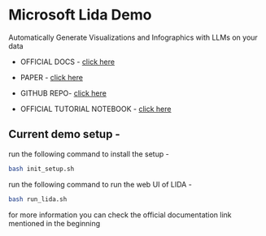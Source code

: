 # Microsoft Lida Demo

Automatically Generate Visualizations and Infographics with LLMs on your data

- OFFICIAL DOCS - [click here](https://microsoft.github.io/lida/)

- PAPER - [click here](https://aclanthology.org/2023.acl-demo.11/)

- GITHUB REPO- [click here](https://github.com/microsoft/lida)

- OFFICIAL TUTORIAL NOTEBOOK - [click here](https://github.com/microsoft/lida/blob/main/notebooks/tutorial.ipynb)

## Current demo setup -

run the following command to install the setup -

```bash
bash init_setup.sh
```

run the following command to run the web UI of LIDA -

```bash
bash run_lida.sh
```

for more information you can check the official documentation link mentioned in the beginning
